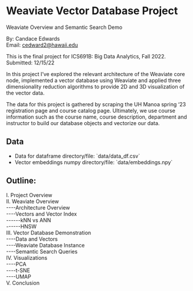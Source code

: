 # Weaviate Vector Database Project
Weaviate Overview and Semantic Search Demo

By: Candace Edwards <br>
Email: [cedward2@hawaii.edu](mailto:cedward2@hawaii.edu) <br>

This is the final project for ICS691B: Big Data Analytics, Fall 2022. <br> Submitted: 12/15/22

In this project I’ve explored the relevant architecture of the Weaviate core node, implemented a vector database using Weaviate and applied three dimensionality reduction algorithms to provide 2D and 3D visualization of the vector data.

The data for this project is gathered by scraping the UH Manoa spring ‘23 registration page and course catalog page. Ultimately, we use course information such as the course name, course description, department and instructor to build our database objects and vectorize our data. 

## Data
<ul>
<li> Data for dataframe directory/file: `data/data_df.csv`
<li> Vector embeddings numpy directory/file: `data/embeddings.npy`
</ul>


## Outline:

I. Project Overview <br>
II. Weaviate Overview<br>
----Architecture Overview<br>
----Vectors and Vector Index<br>
------kNN vs ANN<br>
------HNSW<br>
III. Vector Database Demonstration<br>
----Data and Vectors<br>
----Weaviate Database Instance<br>
----Semantic Search Queries<br>
IV. Visualizations<br>
----PCA<br>
----t-SNE<br>
----UMAP<br>
V. Conclusion<br>





